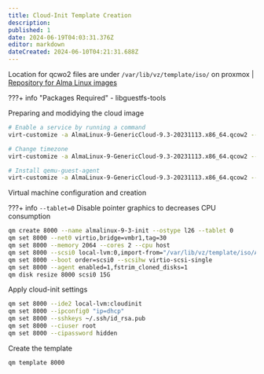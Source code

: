 ```yaml
---
title: Cloud-Init Template Creation
description: 
published: 1
date: 2024-06-19T04:03:31.376Z
editor: markdown
dateCreated: 2024-06-10T04:21:31.688Z
---
```


Location for qcwo2 files are under `/var/lib/vz/template/iso/` on proxmox | [Repository for Alma Linux images](https://repo.almalinux.org/almalinux/9/cloud/x86_64/images/)

???+ info "Packages Required"
    - libguestfs-tools

Preparing and modidying the cloud image

```bash
# Enable a service by running a command
virt-customize -a AlmaLinux-9-GenericCloud-9.3-20231113.x86_64.qcow2 --run-command 'systemctl enable ssh.service'

# Change timezone 
virt-customize -a AlmaLinux-9-GenericCloud-9.3-20231113.x86_64.qcow2 --timezone UTC

# Install qemu-guest-agent
virt-customize -a AlmaLinux-9-GenericCloud-9.3-20231113.x86_64.qcow2 --install qemu-guest-agent 
```

Virtual machine configuration and creation

???+ info
    `--tablet=0` Disable pointer graphics to decreases CPU consumption

```bash
qm create 8000 --name almalinux-9-3-init --ostype l26 --tablet 0
qm set 8000 --net0 virtio,bridge=vmbr1,tag=30
qm set 8000 --memory 2064 --cores 2 --cpu host
qm set 8000 --scsi0 local-lvm:0,import-from="/var/lib/vz/template/iso/AlmaLinux-9-GenericCloud-9.3-20231113.x86\_64.qcow2",discard=on,ssd=1
qm set 8000 --boot order=scsi0 --scsihw virtio-scsi-single
qm set 8000 --agent enabled=1,fstrim_cloned_disks=1
qm disk resize 8000 scsi0 15G
```

Apply cloud-init settings

```bash
qm set 8000 --ide2 local-lvm:cloudinit
qm set 8000 --ipconfig0 "ip=dhcp"
qm set 8000 --sshkeys ~/.ssh/id_rsa.pub
qm set 8000 --ciuser root
qm set 8000 --cipassword hidden
```

Create the template

```bash
qm template 8000
```

